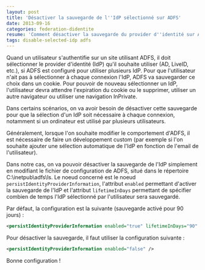 ```yaml
---
layout: post
title: 'Désactiver la sauvegarde de l''IdP sélectionné sur ADFS'
date: 2013-09-16
categories: federation-didentite
resume: 'Comment désactiver la sauvegarde du provider d''identité sur ADFS afin que sa sélection soit nécessaire à chaque connexion ?'
tags: disable-selected-idp adfs
---
```

Quand un utilisateur s'authentifie sur un site utilisant ADFS, il doit sélectionner le provider d'identité (IdP) qu'il souhaite utiliser (AD, LiveID, etc.), si ADFS est configuré pour utiliser plusieurs IdP. Pour que l'utilisateur n'ait pas à sélectionner à chaque connexion l'IdP, ADFS va sauvegarder  ce choix dans un cookie. Pour pouvoir de nouveau sélectionner un IdP, l'utilisateur devra attendre l'expiration du cookie ou le supprimer, utiliser un autre navigateur ou utiliser une navigation InPrivate.

Dans certains scénarios, on va avoir besoin de désactiver cette sauvegarde pour que la sélection d'un IdP soit nécessaire à chaque connexion, notamment si un ordinateur est utilisé par plusieurs utilisateurs.

Généralement, lorsque l'on souhaite modifier le comportement d'ADFS, il est nécessaire de faire un développement custom (par exemple si l'on souhaite ajouter une sélection automatique de l'IdP en fonction de l'email de l'utilisateur).

Dans notre cas, on va pouvoir désactiver la sauvegarde de l'IdP simplement en modifiant le fichier de configuration de ADFS, situé dans le répertoire C:\inetpub\adfs\ls\. Le noeud concerné est le noeud `persistIdentityProviderInformation`, l'attribut `enabled` permettant d'activer la sauvegarde de l'IdP et l'attribut `lifetimeInDays` permettant de spécifier combien de temps l'IdP sélectionné par l'utilisateur sera sauvegardé.

Par défaut, la configuration est la suivante (sauvegarde activé pour 90 jours) :

```xml
<persistIdentityProviderInformation enabled="true" lifetimeInDays="90" />
```

Pour désactiver la sauvegarde, il faut utiliser la configuration suivante :

```xml
<persistIdentityProviderInformation enabled="false" />
```

Bonne configuration !


